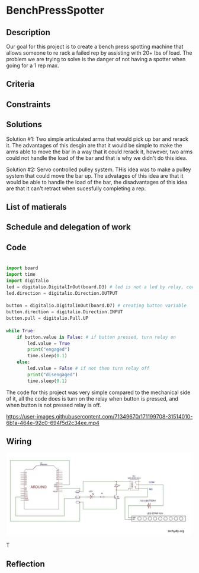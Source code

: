 # BenchPressSpotter

## Description

Our goal for this project is to create a bench press spotting machine that allows someone to re rack a failed rep by assisting with 20+ lbs of load. The problem we are trying to solve is the danger of not having a spotter when going for a 1 rep max.

## Criteria

## Constraints

## Solutions
Solution #1: Two simple articulated arms that would pick up bar and rerack it. The advantages of this desgin are that it would be simple to make the arms able to move the bar in a way that it could rerack it, however, two arms could not handle the load of the bar and that is why we didn't do this idea.

Solution #2: Servo controlled pulley system. THis idea was to make a pulley system that could move the bar up. The advatages of this idea are that it would be able to handle the load of the bar, the disadvantages of this idea are that it can't retract when sucesfully completing a rep.


## List of matierals

## Schedule and delegation of work

## Code

```python

import board
import time
import digitalio
led = digitalio.DigitalInOut(board.D3) # led is not a led by relay, code mirrored led code so that is why that is what the variable is called
led.direction = digitalio.Direction.OUTPUT

button = digitalio.DigitalInOut(board.D7) # creating button variable
button.direction = digitalio.Direction.INPUT
button.pull = digitalio.Pull.UP

while True:
    if button.value is False: # if button pressed, turn relay on 
        led.value = True
        print("engaged")
        time.sleep(0.1)
    else:
        led.value = False # if not then turn relay off 
        print("disengaged")
        time.sleep(0.1)
```

The code for this project was very simple compared to the mechanical side of it, all the code does is turn on the relay when button is pressed, and when button is not pressed relay is off.



https://user-images.githubusercontent.com/71349670/171199708-31514010-6b1a-464e-92c0-694f5d2c34ee.mp4

## Wiring

<img src="Keyes-SR1y-with-Arduino-LED-STRIP.jpg" alt="The Wiring" width="500">

T

## Reflection
